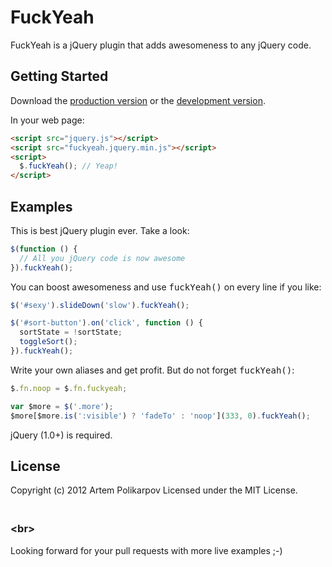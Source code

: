 FuckYeah
========

FuckYeah is a jQuery plugin that adds awesomeness to any jQuery code.

## Getting Started
Download the [production version][min] or the [development version][max].

[min]: https://raw.github.com/artpolikarpov/fuckyeah/master/fuckyeah.jquery.min.js
[max]: https://raw.github.com/artpolikarpov/fuckyeah/master/fuckyeah.jquery.js

In your web page:

```html
<script src="jquery.js"></script>
<script src="fuckyeah.jquery.min.js"></script>
<script>
  $.fuckYeah(); // Yeap!
</script>
```
## Examples
This is best jQuery plugin ever. Take a look:

```javascript
$(function () {
  // All you jQuery code is now awesome
}).fuckYeah();
```

You can boost awesomeness and use <tt>fuckYeah()</tt> on every line if you like:

```javascript
$('#sexy').slideDown('slow').fuckYeah();

$('#sort-button').on('click', function () {
  sortState = !sortState;
  toggleSort();
}).fuckYeah();
```

Write your own aliases and get profit. But do not forget <tt>fuckYeah()</tt>:

```javascript
$.fn.noop = $.fn.fuckyeah;

var $more = $('.more');
$more[$more.is(':visible') ? 'fadeTo' : 'noop'](333, 0).fuckYeah();
```

jQuery (1.0+) is required.

## License
Copyright (c) 2012 Artem Polikarpov
Licensed under the MIT License.

### <br>&lt;br>
Looking forward for your pull requests with more live examples ;-)
